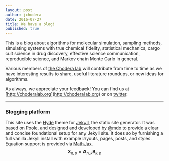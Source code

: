 ```yaml
---
layout: post
author: jchodera
date: 2016-07-27
title: We have a blog!
published: true
---
```


This is a blog about algorithms for molecular simulation, sampling methods, simulating systems with true chemical fidelity, statistical mechanics, cargo cult science in drug discovery, effective science communication, reproducible science, and Markov chain Monte Carlo in general.

Various members of [the Chodera lab](http://choderalab.org) will contribute from time to time as we have interesting results to share, useful literature roundups, or new ideas for algorithms.

As always, we appreciate your feedback! You can find us at [http://choderalab.org](http://choderalab.org) or on [twitter](https://twitter.com/jchodera).

-----

### Blogging platform

This site uses the [Hyde](https://github.com/poole/hyde) theme for [Jekyll](http://jekyllrb.com), the static site generator.
It was based on [Poole](https://github.com/poole/poole), and designed and developed by [@mdo](https://twitter.com/mdo) to provide a clear and concise foundational setup for any Jekyll site.
It does so by furnishing a full vanilla Jekyll install with example layouts, pages, posts, and styles.
Equation support is provided via [MathJax](https://jekyllrb.com/docs/extras/).
$$ \mathbf{X}_{n,p} = \mathbf{A}_{n,k} \mathbf{B}_{k,p} $$
